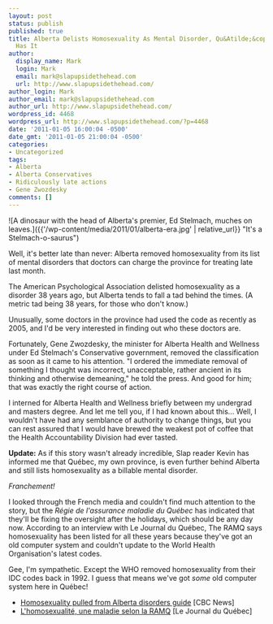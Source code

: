 ```yaml
---
layout: post
status: publish
published: true
title: Alberta Delists Homosexuality As Mental Disorder, Qu&Atilde;&copy;bec Still
  Has It
author:
  display_name: Mark
  login: Mark
  email: mark@slapupsidethehead.com
  url: http://www.slapupsidethehead.com/
author_login: Mark
author_email: mark@slapupsidethehead.com
author_url: http://www.slapupsidethehead.com/
wordpress_id: 4468
wordpress_url: http://www.slapupsidethehead.com/?p=4468
date: '2011-01-05 16:00:04 -0500'
date_gmt: '2011-01-05 21:00:04 -0500'
categories:
- Uncategorized
tags:
- Alberta
- Alberta Conservatives
- Ridiculously late actions
- Gene Zwozdesky
comments: []
---
```

![A dinosaur with the head of Alberta's premier, Ed Stelmach, muches on leaves.]({{'/wp-content/media/2011/01/alberta-era.jpg' | relative_url}} "It's a Stelmach-o-saurus")

Well, it's better late than never: Alberta removed homosexuality from its list of mental disorders that doctors can charge the province for treating late last month.

The American Psychological Association delisted homosexuality as a disorder 38 years ago, but Alberta tends to fall a tad behind the times. (A metric tad being 38 years, for those who don't know.)

Unusually, some doctors in the province had used the code as recently as 2005, and I'd be very interested in finding out who these doctors are.

Fortunately, Gene Zwozdesky, the minister for Alberta Health and Wellness under Ed Stelmach's Conservative government, removed the classification as soon as it came to his attention. "I ordered the immediate removal of something I thought was incorrect, unacceptable, rather ancient in its thinking and otherwise demeaning," he told the press. And good for him; that was exactly the right course of action.

I interned for Alberta Health and Wellness briefly between my undergrad and masters degree. And let me tell you, if I had known about this... Well, I wouldn't have had any semblance of authority to change things, but you can rest assured that I would have brewed the weakest pot of coffee that the Health Accountability Division had ever tasted.

**Update:** As if this story wasn't already incredible, Slap reader Kevin has informed me that Québec, my own province, is even further behind Alberta and still lists homosexuality as a billable mental disorder.

_Franchement!_

I looked through the French media and couldn't find much attention to the story, but the _Régie de l'assurance maladie du Québec_ has indicated that they'll be fixing the oversight after the holidays, which should be any day now. According to an interview with Le Journal du Québec, The RAMQ says homosexuality has been listed for all these years because they've got an old computer system and couldn't update to the World Health Organisation's latest codes.

Gee, I'm sympathetic. Except the WHO removed homosexuality from their IDC codes back in 1992. I guess that means we've got _some_ old computer system here in Québec!

- [Homosexuality pulled from Alberta disorders guide](http://www.cbc.ca/canada/calgary/story/2010/12/22/edmonton-homosexuality-mental-disorder.html) [CBC News]
- [L'homosexualité, une maladie selon la RAMQ](http://lejournaldequebec.canoe.ca/journaldequebec/actualites/national/archives/2010/12/20101223-214045.html) [Le Journal du Québec]
